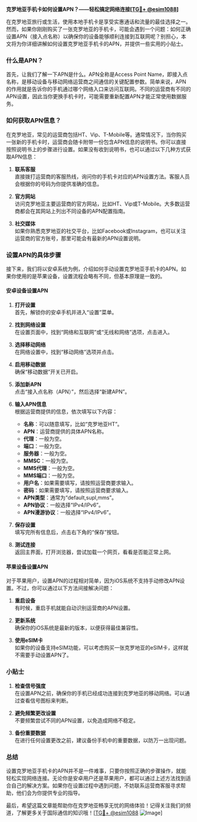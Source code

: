 **克罗地亚手机卡如何设置APN？——轻松搞定网络连接[[TG💪+ @esim1088](https://t.me/s/esim1088)]**

在克罗地亚旅行或生活，使用本地手机卡是享受实惠通话和流量的最佳选择之一。然而，如果你刚刚购买了一张克罗地亚的手机卡，可能会遇到一个问题：如何正确设置APN（接入点名称）以确保你的设备能够顺利连接到互联网呢？别担心，本文将为你详细讲解如何设置克罗地亚手机卡的APN，并提供一些实用的小贴士。

### 什么是APN？

首先，让我们了解一下APN是什么。APN全称是Access Point Name，即接入点名称，是移动设备与移动网络运营商之间通信的关键配置参数。简单来说，APN的作用就是告诉你的手机通过哪个网络入口来访问互联网。不同的运营商有不同的APN设置，因此当你更换手机卡时，可能需要重新配置APN才能正常使用数据服务。

### 如何获取APN信息？

在克罗地亚，常见的运营商包括HT、Vip、T-Mobile等。通常情况下，当你购买一张新的手机卡时，运营商会随卡附带一份包含APN信息的说明书。你可以直接按照说明书上的步骤进行设置。如果没有收到说明书，也可以通过以下几种方式获取APN信息：

1. **联系客服**  
   直接拨打运营商的客服热线，询问你的手机卡对应的APN设置方法。客服人员会根据你的号码为你提供准确的信息。

2. **官方网站**  
   访问克罗地亚主要运营商的官方网站，比如HT、Vip或T-Mobile。大多数运营商都会在其网站上列出不同设备的APN配置指南。

3. **社交媒体**  
   如果你熟悉克罗地亚的社交平台，比如Facebook或Instagram，也可以关注运营商的官方账号，那里可能会有最新的APN设置说明。

### 设置APN的具体步骤

接下来，我们将以安卓系统为例，介绍如何手动设置克罗地亚手机卡的APN。如果你使用的是苹果设备，设置流程会略有不同，但基本原理是一致的。

#### 安卓设备设置APN

1. **打开设置**  
   首先，解锁你的安卓手机并进入“设置”菜单。

2. **找到网络设置**  
   在设置页面中，找到“网络和互联网”或“无线和网络”选项，点击进入。

3. **选择移动网络**  
   在网络设置中，找到“移动网络”选项并点击。

4. **启用移动数据**  
   确保“移动数据”开关已开启。

5. **添加新APN**  
   点击“接入点名称（APN）”，然后选择“新建APN”。

6. **输入APN信息**  
   根据运营商提供的信息，依次填写以下内容：
   - **名称**：可以随意填写，比如“克罗地亚HT”。
   - **APN**：运营商提供的具体APN名称。
   - **代理**：一般为空。
   - **端口**：一般为空。
   - **服务器**：一般为空。
   - **MMSC**：一般为空。
   - **MMS代理**：一般为空。
   - **MMS端口**：一般为空。
   - **用户名**：如果需要填写，请按照运营商要求输入。
   - **密码**：如果需要填写，请按照运营商要求输入。
   - **APN类型**：通常为“default,supl,mms”。
   - **APN协议**：一般选择“IPv4/IPv6”。
   - **APN漫游协议**：一般选择“IPv4/IPv6”。

7. **保存设置**  
   填写完所有信息后，点击右下角的“保存”按钮。

8. **测试连接**  
   返回主界面，打开浏览器，尝试加载一个网页，看看是否能正常上网。

#### 苹果设备设置APN

对于苹果用户，设置APN的过程相对简单，因为iOS系统不支持手动修改APN设置。不过，你可以通过以下方法间接解决问题：

1. **重启设备**  
   有时候，重启手机就能自动识别运营商的APN设置。

2. **更新系统**  
   确保你的iOS系统是最新的版本，以便获得最佳兼容性。

3. **使用eSIM卡**  
   如果你的设备支持eSIM功能，可以考虑购买一张克罗地亚的eSIM卡，这样就不需要手动设置APN了。

### 小贴士

1. **检查信号强度**  
   在设置APN之前，确保你的手机已经成功连接到克罗地亚的移动网络。可以通过查看信号图标来判断。

2. **避免频繁更改设置**  
   不要频繁尝试不同的APN设置，以免造成网络不稳定。

3. **备份重要数据**  
   在进行任何设置更改之前，建议备份手机中的重要数据，以防万一出现问题。

### 总结

设置克罗地亚手机卡的APN并不是一件难事，只要你按照正确的步骤操作，就能轻松实现网络连接。无论你是安卓用户还是苹果用户，都可以通过上述方法找到适合自己的解决方案。如果你在设置过程中遇到问题，不妨联系运营商客服寻求帮助，他们会为你提供专业的指导。

最后，希望这篇文章能帮助你在克罗地亚畅享无忧的网络体验！记得关注我们的频道，了解更多关于国际通信的知识哦！[[TG💪+ @esim1088](https://t.me/s/esim1088) ![Image](https://i.postimg.cc/4NQfJmqS/Snipaste-2025-05-13-00-14-12.png)]